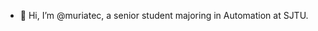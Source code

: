 - 👋 Hi, I’m @muriatec, a senior student majoring in Automation at SJTU.

<!---
muriatec/muriatec is a ✨ special ✨ repository because its `README.md` (this file) appears on your GitHub profile.
You can click the Preview link to take a look at your changes.
--->
